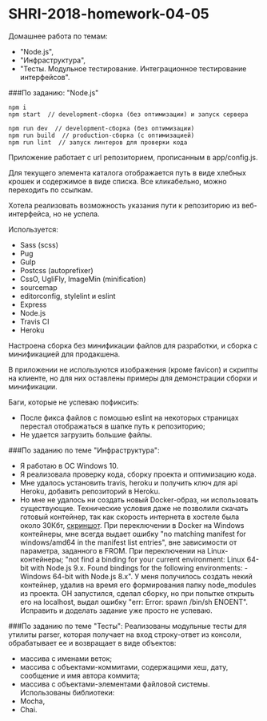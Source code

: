 # SHRI-2018-homework-04-05

Домашнее работа по темам: 
* "Node.js",
* "Инфраструктура",
* "Тесты. Модульное тестирование. Интеграционное тестирование интерфейсов".

###По заданию: "Node.js"

```
npm i
npm start  // development-сборка (без оптимизации) и запуск сервера

npm run dev  // development-сборка (без оптимизации)
npm run build  // production-сборка (с оптимизацией)
npm run lint  // запуск линтеров для проверки кода
```
Приложение работает с url репозиторием, прописанным в app/config.js.

Для текущего элемента каталога отображается путь в виде хлебных крошек и содержимое в виде списка.
Все кликабельно, можно переходить по ссылкам.

Хотела реализовать возможность указания пути к репозиторию из веб-интерфейса, но не успела.

Используется:
* Sass (scss)
* Pug
* Gulp
* Postcss (autoprefixer)
* CssO, UgliFly, ImageMin (minification)
* sourcemap
* editorconfig, stylelint и eslint
* Express
* Node.js
* Travis CI
* Heroku

Настроена сборка без минификации файлов для разработки, и сборка с минификацией для продакшена.

В приложении не используются изображения (кроме favicon) и скрипты на клиенте, но для них оставлены примеры для демонстрации сборки и минификации.

Баги, которые не успеваю пофиксить:
* После фикса файлов с помошью eslint на некоторых страницах перестал отображаться в шапке путь к репозиторию;
* Не удается загрузить большие файлы.

###По заданию по теме "Инфраструктура": 
* Я работаю в ОС Windows 10.
* Я реализовала проверку кода, сборку проекта и оптимизацию кода.
* Мне удалось установить travis, heroku и получить ключ для api Heroku, добавить репозиторий в Heroku. 
* Но мне не удалось ни создать новый Docker-образ, ни использовать существующие. Технические условия даже не позволили скачать готовый контейнер, так как скорость интернета в хостеле была около 30Кбт, [скриншот](https://yandex.ru/internet/informer/white/ru/30504.837983352634-184017.33990147783.pn). При переключении в Docker на Windows контейнеры, мне всегда выдает ошибку "no matching manifest for windows/amd64 in the manifest list entries", вне зависимости от параметра, заданного в FROM. При переключении на Linux-контейнеры; "not find a binding for your current environment: Linux 64-bit with Node.js 9.x. Found bindings for the following environments: - Windows 64-bit with Node.js 8.x". У меня получилось создать некий контейнер, удалив на время его формирования папку node_modules из проекта. ОН запустился, сделал сборку, но при попытке открыть его на localhost, выдал ошибку "err: Error: spawn /bin/sh ENOENT". Исправить и доделать задание уже просто не успеваю.

###По заданию по теме "Тесты":
Реализованы модульные тесты для утилиты parser, которая получает на вход строку-ответ из консоли, обрабатывает ее и возвращает в виде объектов:
* массива с именами веток;
* массива с объектами-коммитами, содержащими хеш, дату, сообщение и имя автора коммита;
* массива с объектами-элементами файловой системы.
Использованы библиотеки:
* Mocha,
* Chai.
